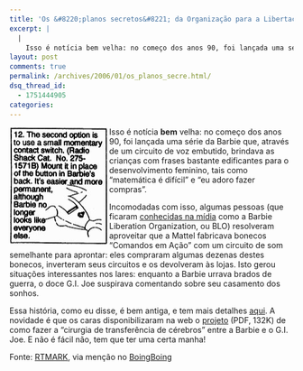 ```yaml
---
title: 'Os &#8220;planos secretos&#8221; da Organização para a Libertação da Barbie'
excerpt: |
  |
    Isso é notícia bem velha: no começo dos anos 90, foi lançada uma série da Barbie que, através de um circuito de voz embutido, brindava as crianças com frases bastante edificantes para o desenvolvimento feminino, tais como "matemática é difícil"...
layout: post
comments: true
permalink: /archives/2006/01/os_planos_secre.html/
dsq_thread_id:
  - 1751444905
categories:
---
```

<img title="Trecho do panfleto que ensina a fazer a Barbie falar grosso" src="/archives/img/blo.jpg" width="175" height="210" align="left" style="margin-right:2px" />Isso é notícia **bem** velha: no começo dos anos 90, foi lançada uma série da Barbie que, através de um circuito de voz embutido, brindava as crianças com frases bastante edificantes para o desenvolvimento feminino, tais como &#8220;matemática é difícil&#8221; e &#8220;eu adoro fazer compras&#8221;.

Incomodadas com isso, algumas pessoas (que ficaram [conhecidas na mídia][1] como a Barbie Liberation Organization, ou BLO) resolveram aproveitar que a Mattel fabricava bonecos &#8220;Comandos em Ação&#8221; com um circuito de som semelhante para aprontar: eles compraram algumas dezenas destes bonecos, inverteram seus circuitos e os devolveram às lojas. Isto gerou situações interessantes nos lares: enquanto a Barbie urrava brados de guerra, o doce G.I. Joe suspirava comentando sobre seu casamento dos sonhos.

Essa história, como eu disse, é bem antiga, e tem mais detalhes [aqui][2]. A novidade é que os caras disponibilizaram na web o [projeto][3] (PDF, 132K) de como fazer a &#8220;cirurgia de transferência de cérebros&#8221; entre a Barbie e o G.I. Joe. E não é fácil não, tem que ter uma certa manha!

Fonte: [RTMARK][4], via menção no [BoingBoing][5]

 [1]: http://tinyurl.com/7no7m
 [2]: http://www.sniggle.net/barbie.php
 [3]: http://users.lmi.net/~eve/download/barbiedir.pdf
 [4]: http://www.rtmark.com/legacy/blo.html
 [5]: http://boingboing.net
